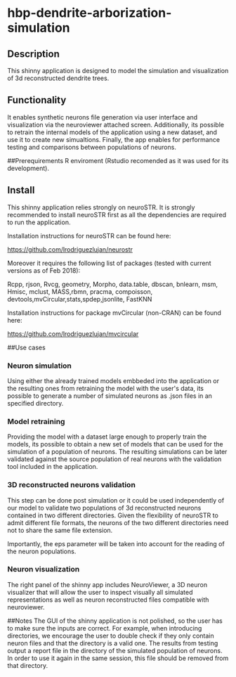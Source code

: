 # hbp-dendrite-arborization-simulation


## Description
This shinny application is designed to model the simulation and visualization of 3d reconstructed dendrite trees.


## Functionality
It enables synthetic neurons file generation via user interface and visualization via the neuroviewer attached screen. Additionally, its possible to retrain the internal models of the application using a new dataset, and use it to create new simualtions. Finally, the app enables for performance testing and comparisons between populations of neurons.

##Prerequirements
R enviroment (Rstudio recomended as it was used for its development).


 
## Install
This shinny application relies strongly on neuroSTR. It is strongly recommended to install neuroSTR first as all the dependencies are required to run the application. 

Installation instructions for neuroSTR can be found here:

https://github.com/lrodriguezlujan/neurostr

Moreover it requires the following list of packages (tested with current versions as of Feb 2018):

Rcpp, rjson, Rvcg, geometry, Morpho, data.table, dbscan, bnlearn, msm, Hmisc, mclust, MASS,rbmn, pracma, compoisson, devtools,mvCircular,stats,spdep,jsonlite, FastKNN

Installation instructions for package mvCircular (non-CRAN) can be found here:

https://github.com/lrodriguezlujan/mvcircular


##Use cases

### Neuron simulation
Using either the already trained models embbeded into the application or the resulting ones from retraining the model with the user's data, its possible to generate a number of simulated neurons as .json files in an specified directory.


### Model retraining
Providing the model with a dataset large enough to properly train the models, its possible to obtain a new set of models that can be used for the simulation of a population of neurons. The resulting simulations can be later validated against the source population of real neurons with the validation tool included in the application.

### 3D reconstructed neurons validation
This step can be done post simulation or it could be used independently of our model to validate two populations of 3d reconstructed neurons contained in two different directories. Given the flexibility of neuroSTR to admit different file formats, the neurons of the two different directories need not to share the same file extension. 

Importantly, the eps parameter will be taken into account for the reading of the neuron populations.

### Neuron visualization

The right panel of the shinny app includes NeuroViewer, a 3D neuron visualizer that will allow the user to inspect visually all simulated representations as well as neuron reconstructed files compatible with neuroviewer.

##Notes
The GUI of the shinny application is not polished, so the user has to make sure the inputs are correct. For example, when introducing directories, we encourage the user to double check if they only contain neuron files and that the directory is a valid one. The results from testing output a report file in the directory of the simulated population of neurons. In order to use it again in the same session, this file should be removed from that directory.
